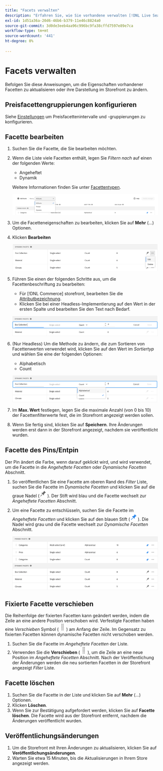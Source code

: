 ```yaml
---
title: "Facets verwalten"
description: "Erfahren Sie, wie Sie vorhandene verwalten [!DNL Live Search] Facetten."
exl-id: 1d51a36a-20d6-46b6-b379-11e46c8824a0
source-git-commit: 3d0de3eeb4aa96c996bc9fa38cffd7597e89e7ca
workflow-type: tm+mt
source-wordcount: '441'
ht-degree: 0%

---
```


# Facets verwalten

Befolgen Sie diese Anweisungen, um die Eigenschaften vorhandener Facetten zu aktualisieren oder ihre Darstellung im Storefront zu ändern.

## Preisfacettengruppierungen konfigurieren

Siehe [Einstellungen](settings.md) um Preisfacettenintervalle und -gruppierungen zu konfigurieren.

## Facette bearbeiten

1. Suchen Sie die Facette, die Sie bearbeiten möchten.
1. Wenn die Liste viele Facetten enthält, legen Sie *Filtern nach* auf einen der folgenden Werte:

   * Angeheftet
   * Dynamik

   Weitere Informationen finden Sie unter [Facettentypen](facets-type.md).

   ![Filterfacetten](assets/facets-filter-by-cropped.png)

1. Um die Facetteneigenschaften zu bearbeiten, klicken Sie auf **Mehr** (...) Optionen.
1. Klicken **Bearbeiten**

   ![Optionen bearbeiten](assets/facet-edit-menu.png)

1. Führen Sie einen der folgenden Schritte aus, um die Facettenbeschriftung zu bearbeiten:

   * Für [!DNL Commerce] storefront, bearbeiten Sie die [Attributbezeichnung](https://experienceleague.adobe.com/docs/commerce-admin/catalog/product-attributes/product-attributes.html).
   * Klicken Sie bei einer Headless-Implementierung auf den Wert in der ersten Spalte und bearbeiten Sie den Text nach Bedarf.

   ![Titel bearbeiten](assets/facet-edit-label.png)

1. (Nur Headless) Um die Methode zu ändern, die zum Sortieren von Facettenwerten verwendet wird, klicken Sie auf den Wert im *Sortiertyp* und wählen Sie eine der folgenden Optionen:

   * Alphabetisch
   * Count

   ![Anzahl bearbeiten](assets/facets-edit-count.png)

1. Im **Max. Wert** festlegen, legen Sie die maximale Anzahl (von 0 bis 10) der Facettenfilterwerte fest, die im Storefront angezeigt werden sollen.
1. Wenn Sie fertig sind, klicken Sie auf **Speichern**.
Ihre Änderungen werden erst dann in der Storefront angezeigt, nachdem sie veröffentlicht wurden.

## Facette des Pins/Entpin

Der Pin ändert die Farbe, wenn darauf geklickt wird, und wird verwendet, um die Facette in die *Angeheftete Facetten* oder *Dynamische Facetten* Abschnitt.

1. So veröffentlichen Sie eine Facette am oberen Rand des *Filter* Liste, suchen Sie die Facette im *Dynamische Facetten* und klicken Sie auf die graue Nadel (![Pin-Auswahl](assets/btn-pin-gray.png)).
Der Stift wird blau und die Facette wechselt zur *Angeheftete Facetten* Abschnitt.
1. Um eine Facette zu entschlüsseln, suchen Sie die Facette im *Angeheftete Facetten* und klicken Sie auf den blauen Stift (![Pin-Auswahl](assets/btn-pin-blue.png)).
Die Nadel wird grau und die Facette wechselt zur *Dynamische Facetten* Abschnitt.

   ![Gesteitete und dynamische Facetten](assets/facets-pinned-unpinned.png)

## Fixierte Facette verschieben

Die Reihenfolge der fixierten Facetten kann geändert werden, indem die Zeile an eine andere Position verschoben wird. Verfestigte Facetten haben eine *Verschieben* Symbol (![Auswahl verschieben](assets/btn-move.png)) am Anfang der Zeile. Im Gegensatz zu fixierten Facetten können dynamische Facetten nicht verschoben werden.

1. Suchen Sie die Facette im *Angeheftete Facetten* der Liste.
1. Verwenden Sie die **Verschieben** (![Auswahl verschieben](assets/btn-move.png)), um die Zeile an eine neue Position im *Angeheftete Facetten* Abschnitt.
Nach der Veröffentlichung der Änderungen werden die neu sortierten Facetten in der Storefront angezeigt *Filter* Liste.

## Facette löschen

1. Suchen Sie die Facette in der Liste und klicken Sie auf **Mehr** (...) Optionen.
1. Klicken **Löschen**.
1. Wenn Sie zur Bestätigung aufgefordert werden, klicken Sie auf **Facette löschen**.
Die Facette wird aus der Storefront entfernt, nachdem die Änderungen veröffentlicht wurden.

## Veröffentlichungsänderungen

1. Um die Storefront mit Ihren Änderungen zu aktualisieren, klicken Sie auf **Veröffentlichungsänderungen**.
1. Warten Sie etwa 15 Minuten, bis die Aktualisierungen in Ihrem Store angezeigt werden.
